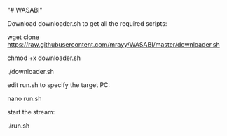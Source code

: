 "# WASABI" 

Download downloader.sh to get all the required scripts:

wget clone https://raw.githubusercontent.com/mrayy/WASABI/master/downloader.sh

chmod +x downloader.sh

./downloader.sh

edit run.sh to specify the target PC:

nano run.sh

start the stream:

./run.sh
